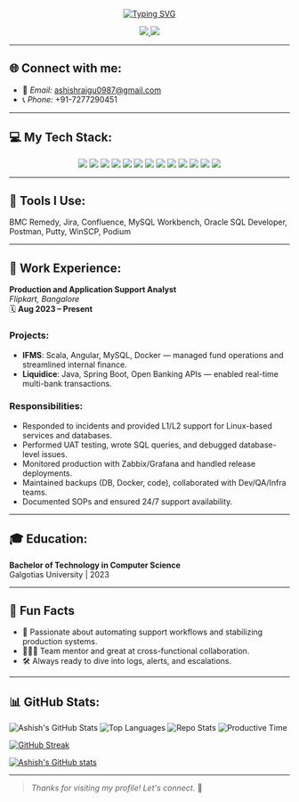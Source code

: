 <!-- Banner Image -->
<p align="center">
  <!-- <img src="https://your-banner-image-url.com" alt="Banner" width="100%" /> -->
</p>

<!-- Typing SVG -->
<p align="center">
  <a href="https://git.io/typing-svg">
    <img src="https://readme-typing-svg.demolab.com?font=Fira+Code&pause=1000&width=435&lines=Hey!+I'm+Ashish+Raj;DevOps+Support+%2F+Production+Support+Engineer&color=FF0000" alt="Typing SVG" />
  </a>
</p>

<!-- Contact Badges -->
<p align="center">
  <a href="mailto:ashishrajgu0987@gmail.com">
    <img src="https://img.shields.io/badge/Email-D14836?style=for-the-badge&logo=gmail" />
  </a>
  <a href="tel:+917277290451">
    <img src="https://img.shields.io/badge/Call%20Me---brightgreen?style=for-the-badge&logo=phone" />
  </a>
</p>

---

## 🌐 Connect with me:
- 📧 *Email:* ashishrajgu0987@gmail.com  
- 📞 *Phone:* +91-7277290451  
<!-- - 🌐 [LinkedIn](#) -->

---

## 💻 My Tech Stack:
<p align="center">
  <img src="https://img.shields.io/badge/Linux-000000?style=for-the-badge&logo=linux&logoColor=white" />
  <img src="https://img.shields.io/badge/Oracle%20SQL-FF0000?style=for-the-badge&logo=oracle&logoColor=white" />
  <img src="https://img.shields.io/badge/MySQL-4479A1?style=for-the-badge&logo=mysql&logoColor=white" />
  <img src="https://img.shields.io/badge/Shell%20Scripting-4EAA25?style=for-the-badge&logo=gnu-bash&logoColor=white" />
  <img src="https://img.shields.io/badge/Docker-2496ED?style=for-the-badge&logo=docker&logoColor=white" />
  <img src="https://img.shields.io/badge/Kubernetes-326CE5?style=for-the-badge&logo=kubernetes&logoColor=white" />
  <img src="https://img.shields.io/badge/Git-F05032?style=for-the-badge&logo=git&logoColor=white" />
  <img src="https://img.shields.io/badge/AWS-FF9900?style=for-the-badge&logo=amazonaws&logoColor=white" />
  <img src="https://img.shields.io/badge/Jenkins-D24939?style=for-the-badge&logo=jenkins&logoColor=white" />
  <img src="https://img.shields.io/badge/Apache2-CA213C?style=for-the-badge&logo=apache&logoColor=white" />
  <img src="https://img.shields.io/badge/Tomcat-003366?style=for-the-badge&logo=apachetomcat&logoColor=white" />
  <img src="https://img.shields.io/badge/Zabbix-E20000?style=for-the-badge&logo=zabbix&logoColor=white" />
  <img src="https://img.shields.io/badge/Grafana-F46800?style=for-the-badge&logo=grafana&logoColor=white" />
</p>

---

## 🧰 Tools I Use:
BMC Remedy, Jira, Confluence, MySQL Workbench, Oracle SQL Developer, Postman, Putty, WinSCP, Podium

---

## 🏢 Work Experience:

**Production and Application Support Analyst**  
*Flipkart, Bangalore*  
🗓️ **Aug 2023 – Present**

### Projects:
- **IFMS**: Scala, Angular, MySQL, Docker — managed fund operations and streamlined internal finance.
- **Liquidice**: Java, Spring Boot, Open Banking APIs — enabled real-time multi-bank transactions.

### Responsibilities:
- Responded to incidents and provided L1/L2 support for Linux-based services and databases.
- Performed UAT testing, wrote SQL queries, and debugged database-level issues.
- Monitored production with Zabbix/Grafana and handled release deployments.
- Maintained backups (DB, Docker, code), collaborated with Dev/QA/Infra teams.
- Documented SOPs and ensured 24/7 support availability.

---

## 🎓 Education:

**Bachelor of Technology in Computer Science**  
Galgotias University | 2023

---

## 🔔 Fun Facts

- 🚀 Passionate about automating support workflows and stabilizing production systems.
- 🧑‍🤝‍🧑 Team mentor and great at cross-functional collaboration.
- 🛠️ Always ready to dive into logs, alerts, and escalations.

---

## 📊 GitHub Stats:

<!-- GitHub Summary Cards -->
![Ashish's GitHub Stats](https://github-profile-summary-cards.vercel.app/api/cards/profile-details?username=ashishrajgu0987&theme=radical)
![Top Languages](https://github-profile-summary-cards.vercel.app/api/cards/most-commit-language?username=ashishrajgu0987&theme=radical)
![Repo Stats](https://github-profile-summary-cards.vercel.app/api/cards/repos-per-language?username=ashishrajgu0987&theme=radical)
![Productive Time](https://github-profile-summary-cards.vercel.app/api/cards/productive-time?username=ashishrajgu0987&theme=radical&utcOffset=8)

<!-- Streak Stats -->
[![GitHub Streak](https://github-readme-streak-stats.herokuapp.com?user=ashishrajgu0987&theme=radical&date_format=M%20j%5B%2C%20Y%5D)](https://git.io/streak-stats)

<!-- Main GitHub Stats -->
[![Ashish's GitHub stats](https://github-readme-stats.vercel.app/api?username=ashishrajgu0987&show_icons=true&theme=radical)](https://github.com/anuraghazra/github-readme-stats)

---

> _Thanks for visiting my profile! Let's connect._ 🙌
